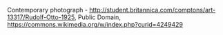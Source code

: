 Contemporary photograph - http://student.britannica.com/comptons/art-13317/Rudolf-Otto-1925, Public Domain, https://commons.wikimedia.org/w/index.php?curid=4249429
